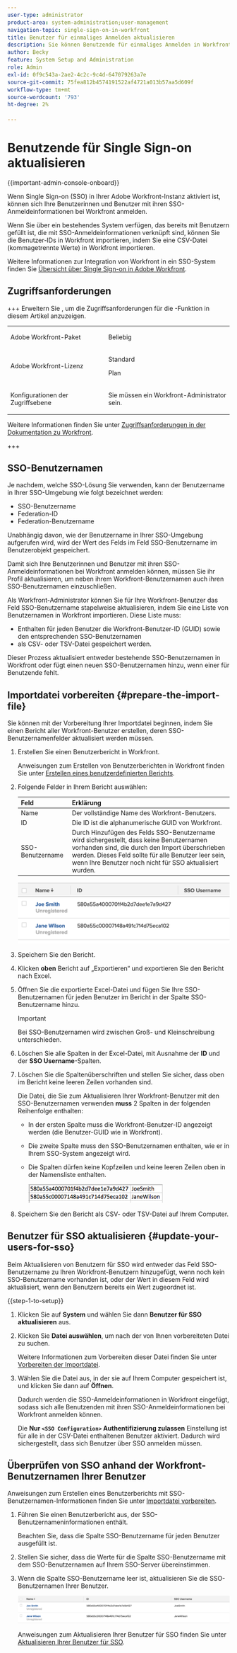 ```yaml
---
user-type: administrator
product-area: system-administration;user-management
navigation-topic: single-sign-on-in-workfront
title: Benutzer für einmaliges Anmelden aktualisieren
description: Sie können Benutzende für einmaliges Anmelden in Workfront aktualisieren.
author: Becky
feature: System Setup and Administration
role: Admin
exl-id: 0f9c543a-2ae2-4c2c-9c4d-647079263a7e
source-git-commit: 75fea812b4574191522af4721a013b57aa5d609f
workflow-type: tm+mt
source-wordcount: '793'
ht-degree: 2%

---
```


# Benutzende für Single Sign-on aktualisieren

<!-- Audited: 1/2024 -->

{{important-admin-console-onboard}}

Wenn Single Sign-on (SSO) in Ihrer Adobe Workfront-Instanz aktiviert ist, können sich Ihre Benutzerinnen und Benutzer mit ihren SSO-Anmeldeinformationen bei Workfront anmelden.

Wenn Sie über ein bestehendes System verfügen, das bereits mit Benutzern gefüllt ist, die mit SSO-Anmeldeinformationen verknüpft sind, können Sie die Benutzer-IDs in Workfront importieren, indem Sie eine CSV-Datei (kommagetrennte Werte) in Workfront importieren.

Weitere Informationen zur Integration von Workfront in ein SSO-System finden Sie [Übersicht über Single Sign-on in Adobe Workfront](../../../administration-and-setup/add-users/single-sign-on/sso-in-workfront.md).


## Zugriffsanforderungen

+++ Erweitern Sie , um die Zugriffsanforderungen für die -Funktion in diesem Artikel anzuzeigen.

<table style="table-layout:auto"> 
 <col> 
 <col> 
 <tbody> 
  <tr> 
   <td role="rowheader">Adobe Workfront-Paket</td> 
   <td><p>Beliebig</p></td> 
  </tr> 
  <tr> 
   <td role="rowheader">Adobe Workfront-Lizenz</td> 
   <td><p>Standard</p><p>Plan</p></td> 
  </tr> 
  <tr> 
   <td role="rowheader">Konfigurationen der Zugriffsebene</td> 
   <td> <p>Sie müssen ein Workfront-Administrator sein.</p> </p> </td> 
  </tr> 
 </tbody> 
</table>

Weitere Informationen finden Sie unter [Zugriffsanforderungen in der Dokumentation zu Workfront](/help/quicksilver/administration-and-setup/add-users/access-levels-and-object-permissions/access-level-requirements-in-documentation.md).

+++

## SSO-Benutzernamen

Je nachdem, welche SSO-Lösung Sie verwenden, kann der Benutzername in Ihrer SSO-Umgebung wie folgt bezeichnet werden:

* SSO-Benutzername
* Federation-ID
* Federation-Benutzername

Unabhängig davon, wie der Benutzername in Ihrer SSO-Umgebung aufgerufen wird, wird der Wert des Felds im Feld SSO-Benutzername im Benutzerobjekt gespeichert.

Damit sich Ihre Benutzerinnen und Benutzer mit ihren SSO-Anmeldeinformationen bei Workfront anmelden können, müssen Sie ihr Profil aktualisieren, um neben ihrem Workfront-Benutzernamen auch ihren SSO-Benutzernamen einzuschließen.

Als Workfront-Administrator können Sie für Ihre Workfront-Benutzer das Feld SSO-Benutzername stapelweise aktualisieren, indem Sie eine Liste von Benutzernamen in Workfront importieren. Diese Liste muss:

* Enthalten für jeden Benutzer die Workfront-Benutzer-ID (GUID) sowie den entsprechenden SSO-Benutzernamen
* als CSV- oder TSV-Datei gespeichert werden.

Dieser Prozess aktualisiert entweder bestehende SSO-Benutzernamen in Workfront oder fügt einen neuen SSO-Benutzernamen hinzu, wenn einer für Benutzende fehlt.

## Importdatei vorbereiten {#prepare-the-import-file}

Sie können mit der Vorbereitung Ihrer Importdatei beginnen, indem Sie einen Bericht aller Workfront-Benutzer erstellen, deren SSO-Benutzernamenfelder aktualisiert werden müssen.

1. Erstellen Sie einen Benutzerbericht in Workfront.

   Anweisungen zum Erstellen von Benutzerberichten in Workfront finden Sie unter [Erstellen eines benutzerdefinierten Berichts](../../../reports-and-dashboards/reports/creating-and-managing-reports/create-custom-report.md).

1. Folgende Felder in Ihrem Bericht auswählen:

   | Feld | Erklärung |
   |---|---|
   | Name | Der vollständige Name des Workfront-Benutzers. |
   | ID | Die ID ist die alphanumerische GUID von Workfront. |
   | SSO-Benutzername | Durch Hinzufügen des Felds SSO-Benutzername wird sichergestellt, dass keine Benutzernamen vorhanden sind, die durch den Import überschrieben werden. Dieses Feld sollte für alle Benutzer leer sein, wenn Ihre Benutzer noch nicht für SSO aktualisiert wurden. |

   ![Benutzer mit SSO-Benutzername, aber ohne Zugriff](assets/users-with-sso-username-and-no-sso-access-only-field.png)

1. Speichern Sie den Bericht.
1. Klicken **oben** Bericht auf „Exportieren“ und exportieren Sie den Bericht nach Excel.
1. Öffnen Sie die exportierte Excel-Datei und fügen Sie Ihre SSO-Benutzernamen für jeden Benutzer im Bericht in der Spalte SSO-Benutzername hinzu.

   >[!IMPORTANT]
   >
   >Bei SSO-Benutzernamen wird zwischen Groß- und Kleinschreibung unterschieden.

1. Löschen Sie alle Spalten in der Excel-Datei, mit Ausnahme der **ID** und der **SSO Username**-Spalten.

1. Löschen Sie die Spaltenüberschriften und stellen Sie sicher, dass oben im Bericht keine leeren Zeilen vorhanden sind.

   Die Datei, die Sie zum Aktualisieren Ihrer Workfront-Benutzer mit den SSO-Benutzernamen verwenden **muss** 2 Spalten in der folgenden Reihenfolge enthalten:

   * In der ersten Spalte muss die Workfront-Benutzer-ID angezeigt werden (die Benutzer-GUID wie in Workfront).
   * Die zweite Spalte muss den SSO-Benutzernamen enthalten, wie er in Ihrem SSO-System angezeigt wird.
   * Die Spalten dürfen keine Kopfzeilen und keine leeren Zeilen oben in der Namensliste enthalten.

     ![Benutzer-CSV aktualisieren](assets/update-users-for-sso-csv-file-for-import.png)

1. Speichern Sie den Bericht als CSV- oder TSV-Datei auf Ihrem Computer.

## Benutzer für SSO aktualisieren {#update-your-users-for-sso}

Beim Aktualisieren von Benutzern für SSO wird entweder das Feld SSO-Benutzername zu Ihren Workfront-Benutzern hinzugefügt, wenn noch kein SSO-Benutzername vorhanden ist, oder der Wert in diesem Feld wird aktualisiert, wenn den Benutzern bereits ein Wert zugeordnet ist.

{{step-1-to-setup}}

1. Klicken Sie auf **System** und wählen Sie dann **Benutzer für SSO aktualisieren** aus.

1. Klicken Sie **Datei auswählen**, um nach der von Ihnen vorbereiteten Datei zu suchen.

   Weitere Informationen zum Vorbereiten dieser Datei finden Sie unter [Vorbereiten der Importdatei](#prepare-the-import-file).

1. Wählen Sie die Datei aus, in der sie auf Ihrem Computer gespeichert ist, und klicken Sie dann auf **Öffnen**.

   Dadurch werden die SSO-Anmeldeinformationen in Workfront eingefügt, sodass sich alle Benutzenden mit ihren SSO-Anmeldeinformationen bei Workfront anmelden können.

   Die **Nur `<SSO Configuration>` Authentifizierung zulassen** Einstellung ist für alle in der CSV-Datei enthaltenen Benutzer aktiviert. Dadurch wird sichergestellt, dass sich Benutzer über SSO anmelden müssen.

## Überprüfen von SSO anhand der Workfront-Benutzernamen Ihrer Benutzer

Anweisungen zum Erstellen eines Benutzerberichts mit SSO-Benutzernamen-Informationen finden Sie unter [Importdatei vorbereiten](#prepare-the-import-file).

1. Führen Sie einen Benutzerbericht aus, der SSO-Benutzernameninformationen enthält.

   Beachten Sie, dass die Spalte SSO-Benutzername für jeden Benutzer ausgefüllt ist.

1. Stellen Sie sicher, dass die Werte für die Spalte SSO-Benutzername mit dem SSO-Benutzernamen auf Ihrem SSO-Server übereinstimmen.
1. Wenn die Spalte SSO-Benutzername leer ist, aktualisieren Sie die SSO-Benutzernamen Ihrer Benutzer.

   ![Benutzer mit SSO-Feld](assets/users-with-sso-field-updated.png)

   Anweisungen zum Aktualisieren Ihrer Benutzer für SSO finden Sie unter [Aktualisieren Ihrer Benutzer für SSO](#update-your-users-for-sso).
